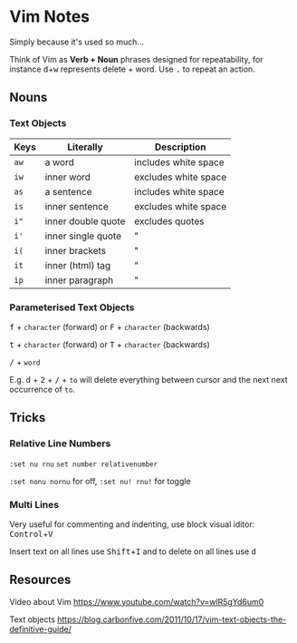 # Vim Notes
Simply because it's used so much...

Think of Vim as **Verb + Noun** phrases designed for repeatability, for instance <kbd>d</kbd>+<kbd>w</kbd> represents delete + word. Use  <kbd>.</kbd> to repeat an action.



## Nouns
### Text Objects

Keys | Literally | Description
--- | ---       | ---
`aw` | a word    | includes white space
`iw` | inner word| excludes white space
`as` | a sentence| includes white space
`is` | inner sentence | excludes white space
`i"` | inner double quote | excludes quotes
`i'` | inner single quote | "
`i(` | inner brackets | "
`it` | inner (html) tag | "
`ip` | inner paragraph | "

### Parameterised Text Objects
<kbd>f</kbd> + `character` (forward) or <kbd>F</kbd> + `character` (backwards)

<kbd>t</kbd> + `character` (forward) or <kbd>T</kbd> + `character` (backwards)

<kbd>/</kbd> + `word`

E.g. <kbd>d</kbd> + <kbd>2</kbd> + <kbd>/</kbd> + `to` will delete everything between cursor and the next next occurrence of `to`. 

## Tricks
### Relative Line Numbers
`:set nu rnu` `set number relativenumber`

`:set nonu nornu` for off, `:set nu! rnu!` for toggle

### Multi Lines
Very useful for commenting and indenting, use block visual iditor: <kbd>Control</kbd>+<kbd>V</kbd>

Insert text on all lines use <kbd>Shift</kbd>+<kbd>I</kbd> and to delete on all lines use <kbd>d</kbd>

## Resources
Video about Vim https://www.youtube.com/watch?v=wlR5gYd6um0

Text objects https://blog.carbonfive.com/2011/10/17/vim-text-objects-the-definitive-guide/
